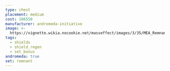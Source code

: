 ```yaml
---
type: chest
placement: medium
cost: 106550
manufacturer: andromeda-initiative
image: >-
  https://vignette.wikia.nocookie.net/masseffect/images/3/35/MEA_Remnant_Heritage_Chest.png/revision/latest/scale-to-width-down/350?cb=20180513014621
tags:
  - shields
  - shield_regen
  - set_bonus
andromeda: true
set: remnant
---
```

